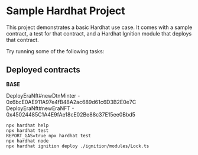# Sample Hardhat Project

This project demonstrates a basic Hardhat use case. It comes with a sample contract, a test for that contract, and a Hardhat Ignition module that deploys that contract.

Try running some of the following tasks:

## Deployed contracts

**BASE**

DeployEraNft#newDtnMinter - 0x6bcE0AE911A97e4fB48A2ac689d61c6D3B2E0e7C
DeployEraNft#newEraNFT - 0x45024485C1A4E9fAe18cE02Be88c37E15ee0Bbd5

```shell
npx hardhat help
npx hardhat test
REPORT_GAS=true npx hardhat test
npx hardhat node
npx hardhat ignition deploy ./ignition/modules/Lock.ts
```
